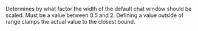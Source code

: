 Determines by what factor the width of the default chat window should be
scaled. Must be a value between 0.5 and 2. Defining a value outside of
range clamps the actual value to the closest bound.